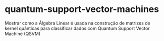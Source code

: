 # quantum-support-vector-machines
Mostrar como a Álgebra Linear é usada na construção de matrizes de kernel quânticas para classificar dados com Quantum Support Vector Machine (QSVM) 
